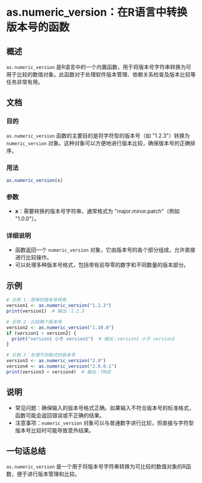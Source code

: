 <!--
Meta Description: # as.numeric_version：在R语言中转换版本号的函数 ## 概述 `as.numeric_version` 是R语言中的一个内置函数，用于将版本号字符串转换为可用于比较的数值对象。此函数对于处理软件版本管理、依赖关系检查及版本比较等任务非常有用。 ## 文档 ### 目的 `as.n...
Meta Keywords: numeric_version, version1, version2, print, version3
-->

# as.numeric_version：在R语言中转换版本号的函数

## 概述
`as.numeric_version` 是R语言中的一个内置函数，用于将版本号字符串转换为可用于比较的数值对象。此函数对于处理软件版本管理、依赖关系检查及版本比较等任务非常有用。

## 文档
### 目的
`as.numeric_version` 函数的主要目的是将字符型的版本号（如 "1.2.3"）转换为 `numeric_version` 对象。这种对象可以方便地进行版本比较，确保版本号的正确排序。

### 用法
```R
as.numeric_version(x)
```

### 参数
- **x**：需要转换的版本号字符串，通常格式为 "major.minor.patch"（例如 "1.0.0"）。

### 详细说明
- 函数返回一个 `numeric_version` 对象，它由版本号的各个部分组成，允许直接进行比较操作。
- 可以处理多种版本号格式，包括带有前导零的数字和不同数量的版本部分。

## 示例
```R
# 示例 1：简单的版本号转换
version1 <- as.numeric_version("1.2.3")
print(version1)  # 输出：1.2.3

# 示例 2：比较两个版本号
version2 <- as.numeric_version("1.10.0")
if (version1 < version2) {
  print("version1 小于 version2")  # 输出：version1 小于 version2
}

# 示例 3：处理不同格式的版本号
version3 <- as.numeric_version("2.0")
version4 <- as.numeric_version("2.0.0.1")
print(version3 < version4)  # 输出：TRUE
```

## 说明
- 常见问题：确保输入的版本号格式正确。如果输入不符合版本号的标准格式，函数可能会返回错误或不正确的结果。
- 注意事项：`numeric_version` 对象可以与普通数字进行比较，但直接与字符型版本号比较时可能导致意外结果。

## 一句话总结
`as.numeric_version` 是一个用于将版本号字符串转换为可比较的数值对象的R函数，便于进行版本管理和比较。